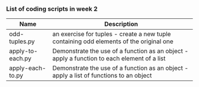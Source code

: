 ### List of coding scripts in week 2
| Name | Description |
| --- | --- |
| odd-tuples.py | an exercise for tuples - create a new tuple containing odd elements of the original one |
| apply-to-each.py | Demonstrate the use of a function as an object - apply a function to each element of a list |
| apply-each-to.py | Demonstrate the use of a function as an object - apply a list of functions to an object |
